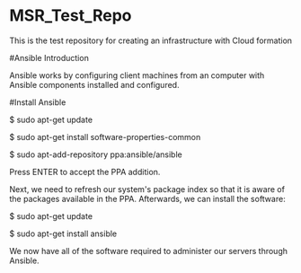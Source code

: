 # MSR_Test_Repo
This is the test repository for creating an infrastructure with Cloud formation

#Ansible Introduction

Ansible works by configuring client machines from an computer with Ansible components installed and configured.

#Install Ansible

$ sudo apt-get update

$ sudo apt-get install software-properties-common

$ sudo apt-add-repository ppa:ansible/ansible

Press ENTER to accept the PPA addition.

Next, we need to refresh our system's package index so that it is aware of the packages available in the PPA. Afterwards, we can install the software:

$ sudo apt-get update

$ sudo apt-get install ansible

We now have all of the software required to administer our servers through Ansible.
